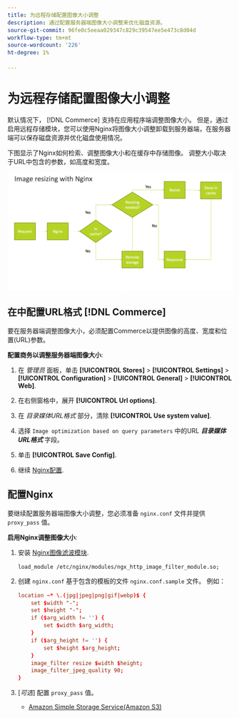 ```yaml
---
title: 为远程存储配置图像大小调整
description: 通过配置服务器端图像大小调整来优化磁盘资源。
source-git-commit: 96fe0c5eeaa029347c829c39547ee5e473c8d04d
workflow-type: tm+mt
source-wordcount: '226'
ht-degree: 1%

---
```


# 为远程存储配置图像大小调整

默认情况下， [!DNL Commerce] 支持在应用程序端调整图像大小。 但是，通过启用远程存储模块，您可以使用Nginx将图像大小调整卸载到服务器端，在服务器端可以保存磁盘资源并优化磁盘使用情况。

下图显示了Nginx如何检索、调整图像大小和在缓存中存储图像。 调整大小取决于URL中包含的参数，如高度和宽度。

![图像大小调整](../../assets/configuration/remote-storage-nginx-image-resize.png)

## 在中配置URL格式 [!DNL Commerce]

要在服务器端调整图像大小，必须配置Commerce以提供图像的高度、宽度和位置(URL)参数。

**配置商务以调整服务器端图像大小**:

1. 在 _管理员_ 面板，单击 **[!UICONTROL Stores]** > **[!UICONTROL Settings]** > **[!UICONTROL Configuration]** > **[!UICONTROL General]** > **[!UICONTROL Web]**.

1. 在右侧窗格中，展开 **[!UICONTROL Url options]**.

1. 在 _目录媒体URL格式_ 部分，清除 **[!UICONTROL Use system value]**.

1. 选择 `Image optimization based on query parameters` 中的URL **_目录媒体URL格式_** 字段。

1. 单击 **[!UICONTROL Save Config]**.

1. 继续 [Nginx配置](#configure-nginx).

## 配置Nginx

要继续配置服务器端图像大小调整，您必须准备 `nginx.conf` 文件并提供 `proxy_pass` 值。

**启用Nginx调整图像大小**:

1. 安装 [Nginx图像滤波模块][nginx-module].

   ```shell
   load_module /etc/nginx/modules/ngx_http_image_filter_module.so;
   ```

1. 创建 `nginx.conf` 基于包含的模板的文件 `nginx.conf.sample` 文件。 例如：

   ```conf
   location ~* \.(jpg|jpeg|png|gif|webp)$ {
       set $width "-";
       set $height "-";
       if ($arg_width != '') {
           set $width $arg_width;
       }
       if ($arg_height != '') {
           set $height $arg_height;
       }
       image_filter resize $width $height;
       image_filter_jpeg_quality 90;
   }
   ```

1. [_可选_] 配置 `proxy_pass` 值。

   - [Amazon Simple Storage Service(Amazon S3)](remote-storage-aws-s3.md)

<!-- link definitions -->

[nginx-module]: https://nginx.org/en/docs/http/ngx_http_image_filter_module.html
